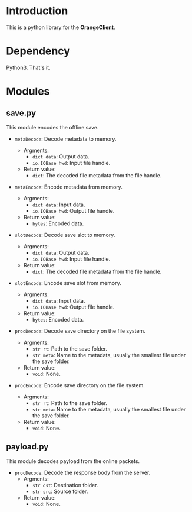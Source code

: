 
# Introduction #
This is a python library for the **OrangeClient**.

# Dependency #
Python3. That's it.

# Modules #

## save.py ##
This module encodes the offline save.

 - `metaDecode`: Decode metadata to memory.
    - Argments:
        - `dict data`: Output data.
        - `io.IOBase hwd`: Input file handle.
    - Return value:
        - `dict`: The decoded file metadata from the file handle.

 - `metaEncode`: Encode metadata from memory.
    - Argments:
        - `dict data`: Input data.
        - `io.IOBase hwd`: Output file handle.
    - Return value:
        - `bytes`: Encoded data.
    
 - `slotDecode`: Decode save slot to memory.
    - Argments:
        - `dict data`: Output data.
        - `io.IOBase hwd`: Input file handle.
    - Return value:
        - `dict`: The decoded file metadata from the file handle.

 - `slotEncode`: Encode save slot from memory.
    - Argments:
        - `dict data`: Input data.
        - `io.IOBase hwd`: Output file handle.
    - Return value:
        - `bytes`: Encoded data.

 - `procDecode`: Decode save directory on the file system.
    - Argments:
        - `str rt`: Path to the save folder.
        - `str meta`: Name to the metadata, usually the smallest file under the save folder.
    - Return value:
        - `void`: None.

 - `procEncode`: Encode save directory on the file system.
    - Argments:
        - `str rt`: Path to the save folder.
        - `str meta`: Name to the metadata, usually the smallest file under the save folder.
    - Return value:
        - `void`: None.

## payload.py ##
This module decodes payload from the online packets.

 - `procDecode`: Decode the response body from the server.
    - Argments:
        - `str dst`: Destination folder.
        - `str src`: Source folder.
    - Return value:
        - `void`: None.


